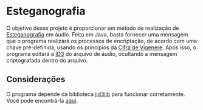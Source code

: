 # Esteganografia

O objetivo desse projeto é proporcionar um método de realização de <a href="https://en.wikipedia.org/wiki/Steganography">Esteganografia</a> em áudio. Feito em Java, basta fornecer uma mensagem que o programa realizará os processos de encriptação, de acordo com uma chave pré-definida, usando os princípios da <a href="https://en.wikipedia.org/wiki/Vigen%C3%A8re_cipher">Cifra de Vigenère</a>. Após isso, o programa editará a <a href="https://en.wikipedia.org/wiki/ID3">ID3</a> do arquivo de áudio, ocultando a mensagem criptografada dentro do arquivo.

## Considerações

O programa depende da biblioteca <a href="http://javamusictag.sourceforge.net/">jid3lib</a> para funcionar corretamente. Você pode encontrá-la <a href="http://javamusictag.sourceforge.net/download.htm">aqui</a>.
